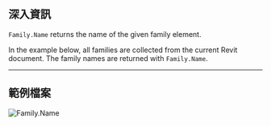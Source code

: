 ## 深入資訊
`Family.Name` returns the name of the given family element.

In the example below, all families are collected from the current Revit document. The family names are returned with `Family.Name`.
___
## 範例檔案

![Family.Name](./Revit.Elements.Family.Name_img.jpg)
